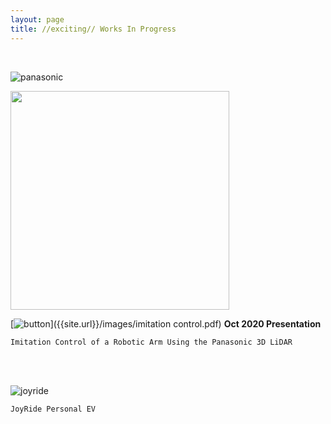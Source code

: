 ```yaml
---
layout: page
title: //exciting// Works In Progress
---
```

<br/>

![panasonic]({{site.url}}/images/lidar_setup.png)

<p>
  <img width="350" src="{{site.url}}/images/keypoints.png">
</p>

[![button]({{site.url}}/images/pdf_icon.png)]({{site.url}}/images/imitation control.pdf) **Oct 2020 Presentation**

```
Imitation Control of a Robotic Arm Using the Panasonic 3D LiDAR
```

<br/><br/>

![joyride]({{site.url}}/images/joyride.jpg)

```
JoyRide Personal EV
```
